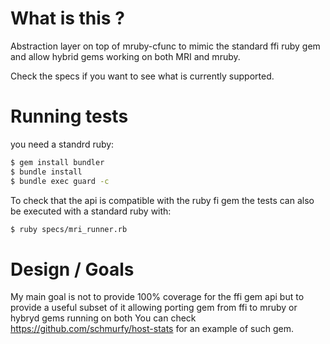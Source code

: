 
# What is this ?

Abstraction layer on top of mruby-cfunc to mimic the standard ffi ruby gem and allow hybrid gems working on both MRI and mruby.

Check the specs if you want to see what is currently supported.


# Running tests

you need a standrd ruby:

```bash
$ gem install bundler
$ bundle install
$ bundle exec guard -c
```

To check that the api is compatible with the ruby fi gem the tests can also be
executed with a standard ruby with:

```bash
$ ruby specs/mri_runner.rb
```

# Design / Goals

My main goal is not to provide 100% coverage for the ffi gem api but to provide a
useful subset of it allowing porting gem from ffi to mruby or hybryd gems running on both
You can check https://github.com/schmurfy/host-stats for an example of such gem.


